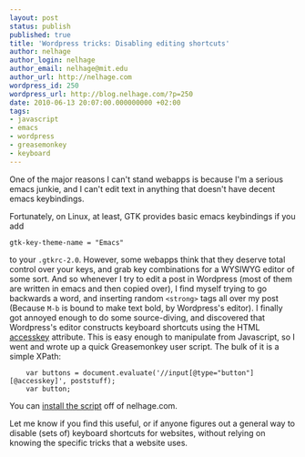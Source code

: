 ```yaml
---
layout: post
status: publish
published: true
title: 'Wordpress tricks: Disabling editing shortcuts'
author: nelhage
author_login: nelhage
author_email: nelhage@mit.edu
author_url: http://nelhage.com
wordpress_id: 250
wordpress_url: http://blog.nelhage.com/?p=250
date: 2010-06-13 20:07:00.000000000 +02:00
tags:
- javascript
- emacs
- wordpress
- greasemonkey
- keyboard
---
```

One of the major reasons I can't stand webapps is because I'm a
serious emacs junkie, and I can't edit text in anything that doesn't
have decent emacs keybindings.

Fortunately, on Linux, at least, GTK provides basic emacs keybindings
if you add

    gtk-key-theme-name = "Emacs"

to your `.gtkrc-2.0`. However, some webapps think that they deserve
total control over your keys, and grab key combinations for a WYSIWYG
editor of some sort. And so whenever I try to edit a post in Wordpress
(most of them are written in emacs and then copied over), I find
myself trying to go backwards a word, and inserting random
<code>&lt;strong&gt;</code> tags all over my post (Because `M-b` is
bound to make text bold, by Wordpress's editor). I finally got annoyed
enough to do some source-diving, and discovered that Wordpress's
editor constructs keyboard shortcuts using the HTML <a
href="http://www.w3.org/TR/html5/editing.html#dfnReturnLink-0">accesskey</a>
attribute. This is easy enough to manipulate from Javascript, so I
went and wrote up a quick Greasemonkey user script. The bulk of it is
a simple XPath:

        var buttons = document.evaluate('//input[@type="button"][@accesskey]', poststuff);
        var button;

You can <a href="http://nelhage.com/files/wp-keys.user.js">install the
script</a> off of nelhage.com.

Let me know if you find this useful, or if anyone figures out a
general way to disable (sets of) keyboard shortcuts for websites,
without relying on knowing the specific tricks that a website uses.
